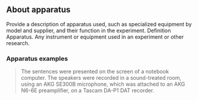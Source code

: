## About apparatus

Provide a description of apparatus used, such as specialized equipment by model and supplier, and their function in the experiment. Definition Apparatus. Any instrument or equipment used in an experiment or other research.

### Apparatus examples

> The sentences were presented on the screen of a notebook computer. The speakers were recorded in a sound-treated room, using an AKG SE300B microphone, which was attached to an AKG N6-6E preamplifier, on a Tascam DA-P1 DAT recorder.

<!-- <div x-data="{ count: 5, string: $el.innerHTML, cursor: 'pointer' }" x-text="$truncate(string, { words: count, ellipsis: '] - show full citation' })" @click="count = undefined, cursor = 'default'" :class="{ 'cursor-default' : cursor === 'default', 'cursor-pointer text-right underline' : cursor !== 'default' }" class="text-xs">[Adank, P., Evans, B. G., Stuart-Smith, J., & Scott, S. K. (2009). Comprehension of familiar and unfamiliar native accents under adverse listening conditions. Journal of Experimental Psychology: Human Perception and Performance, 35(2), 520-529. https://doi.org/10.1037/a0013552]
</div> -->
